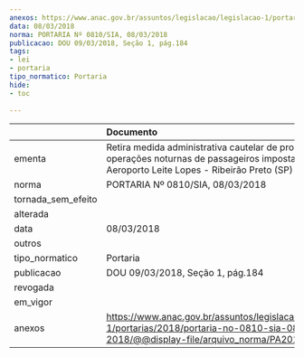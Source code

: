 ```yaml
---
anexos: https://www.anac.gov.br/assuntos/legislacao/legislacao-1/portarias/2018/portaria-no-0810-sia-08-03-2018/@@display-file/arquivo_norma/PA2018-0810.pdf
data: 08/03/2018
norma: PORTARIA Nº 0810/SIA, 08/03/2018
publicacao: DOU 09/03/2018, Seção 1, pág.184
tags:
- lei
- portaria
tipo_normatico: Portaria
hide: 
- toc 
 
---
```


|                    | Documento                                                                                                                                              |
|:-------------------|:-------------------------------------------------------------------------------------------------------------------------------------------------------|
| ementa             | Retira medida administrativa cautelar de proibição de operações noturnas de passageiros imposta ao Aeroporto Leite Lopes - Ribeirão Preto (SP) (SBRP). |
| norma              | PORTARIA Nº 0810/SIA, 08/03/2018                                                                                                                       |
| tornada_sem_efeito |                                                                                                                                                        |
| alterada           |                                                                                                                                                        |
| data               | 08/03/2018                                                                                                                                             |
| outros             |                                                                                                                                                        |
| tipo_normatico     | Portaria                                                                                                                                               |
| publicacao         | DOU 09/03/2018, Seção 1, pág.184                                                                                                                       |
| revogada           |                                                                                                                                                        |
| em_vigor           |                                                                                                                                                        |
| anexos             | https://www.anac.gov.br/assuntos/legislacao/legislacao-1/portarias/2018/portaria-no-0810-sia-08-03-2018/@@display-file/arquivo_norma/PA2018-0810.pdf   |